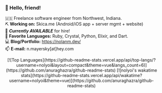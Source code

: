 ### 👋 Hello, friend!
🇺🇸 Freelance software engineer from Northwest, Indiana.  <br/>
⛏ **Working on:** Skica.me (Android/iOS app + server mgmt + website)<br/>
🤝 ***Currently AVAILABLE*** for hire!<br/>
🎨 **Favorite Languages:** Ruby, Crystal, Python, Elixir, and Dart.<br/>
💻 **Blog/Portfolio:** <https://nolanm.dev/><br/>
📫 **E-mail:** n.mayersky[at]hey.com

<center>[![Top Languages](https://github-readme-stats.vercel.app/api/top-langs/?username=nolyoi&layout=compact&theme=vue&langs_count=6)](https://github.com/anuraghazra/github-readme-stats) [![nolyoi's wakatime stats](https://github-readme-stats.vercel.app/api/wakatime?username=nolyoi&theme=vue)](https://github.com/anuraghazra/github-readme-stats)</center>


<!--
**nolyoi/nolyoi** is a ✨ _special_ ✨ repository because its `README.md` (this file) appears on your GitHub profile.

Here are some ideas to get you started:

- 🔭 I’m currently working on ...
- 🌱 I’m currently learning ...
- 👯 I’m looking to collaborate on ...
- 🤔 I’m looking for help with ...
- 💬 Ask me about ...
- 📫 How to reach me: ...
- 😄 Pronouns: ...
- ⚡ Fun fact: ...
-->
